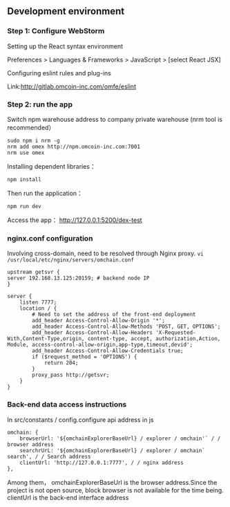 ## Development environment

### Step 1: Configure WebStorm

Setting up the React syntax environment

Preferences > Languages & Frameworks > JavaScript > [select React JSX]

Configuring eslint rules and plug-ins

Link:http://gitlab.omcoin-inc.com/omfe/eslint


### Step 2: run the app

Switch npm warehouse address to company private warehouse (nrm tool is recommended）
```shell
sudo npm i nrm -g
nrm add omex http://npm.omcoin-inc.com:7001
nrm use omex
```

Installing dependent libraries：

```shell
npm install
```

Then run the application：

```shell
npm run dev
```

Access the app：
http://127.0.0.1:5200/dex-test


### nginx.conf configuration
Involving cross-domain, need to be resolved through Nginx proxy.
`vi /usr/local/etc/nginx/servers/omchain.conf`

```shell
upstream getsvr {
server 192.168.13.125:20159; # backend node IP
}

server {
	listen 7777;
	location / {
		# Need to set the address of the front-end deployment
		add_header Access-Control-Allow-Origin '*';
		add_header Access-Control-Allow-Methods 'POST, GET, OPTIONS';
		add_header Access-Control-Allow-Headers 'X-Requested-With,Content-Type,origin, content-type, accept, authorization,Action, Module, access-control-allow-origin,app-type,timeout,devid';
		add_header Access-Control-Allow-Credentials true;
		if ($request_method = 'OPTIONS') {
			return 204;
		}
		proxy_pass http://getsvr;
	}
}
```

### Back-end data access instructions

In src/constants / config.configure api address in js

```shell
omchain: {
	browserUrl: '${omchainExplorerBaseUrl} / explorer / omchain'` / / browser address
	searchrUrL: '${omchainExplorerBaseUrl} / explorer / omchain` search', / / Search address
	clientUrl: 'http://127.0.0.1:7777', / / nginx address
},
```
Among them，
omchainExplorerBaseUrl is the browser address.Since the project is not open source, block browser is not available for the time being.
clientUrl is the back-end interface address
